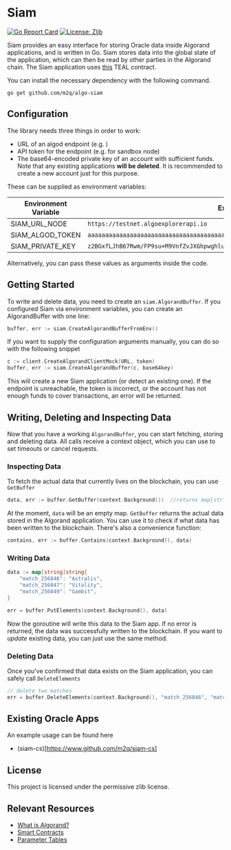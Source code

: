 # Siam

[![Go Report Card](https://goreportcard.com/badge/github.com/m2q/algo-siam)](https://goreportcard.com/report/github.com/m2q/algo-siam)
[![License: Zlib](https://img.shields.io/badge/License-Zlib-blue.svg)](https://opensource.org/licenses/Zlib)

Siam provides an easy interface for storing Oracle data inside Algorand applications, and is written in Go. Siam stores
data into the global state of the application, which can then be read by other parties in the Algorand chain. The Siam
application uses [this](./client/approval.teal) TEAL contract.

You can install the necessary dependency with the following command.

```
go get github.com/m2q/algo-siam
```

## Configuration

The library needs three things in order to work:

* URL of an algod endpoint (e.g. )
* API token for the endpoint (e.g. for sandbox node)
* The base64-encoded private key of an account with sufficient funds. Note that any existing applications **will be
  deleted**. It is recommended to create a new account just for this purpose.

These can be supplied as environment variables:

| Environment Variable      | Example value |
| ----------- | ----------- |
| SIAM_URL_NODE      | `https://testnet.algoexplorerapi.io`       |
| SIAM_ALGOD_TOKEN   | `aaaaaaaaaaaaaaaaaaaaaaaaaaaaaaaaaaaaaaaaaaaaaaaaaaaaaaaaaaaaaaaa`        |
| SIAM_PRIVATE_KEY | `z2BGxfLJhB67Rwm/FP9su+M9VnfZvJXGhpwghlujZcWFWZbaa0jgJ4eO1IWsvNKRFw8bLQUnK2nRa+YmLNvQCA==`

Alternatively, you can pass these values as arguments inside the code.

## Getting Started

To write and delete data, you need to create an `siam.AlgorandBuffer`. If you configured Siam via environment variables,
you can create an AlgorandBuffer with one line:

```go
buffer, err := siam.CreateAlgorandBufferFromEnv()
```

If you want to supply the configuration arguments manually, you can do so with the following snippet

```go
c := client.CreateAlgorandClientMock(URL, token)
buffer, err := siam.CreateAlgorandBuffer(c, base64key)
```

This will create a new Siam application (or detect an existing one). If the endpoint is unreachable, the token is incorrect, or the account has not enough funds to cover transactions, an error will be returned.

## Writing, Deleting and Inspecting Data

Now that you have a working `AlgorandBuffer`, you can start fetching, storing and deleting data. All
calls receive a context object, which you can use to set timeouts or cancel requests. 

### Inspecting Data
To fetch the actual data that currently lives on the blockchain, you can use `GetBuffer`
```go
data, err := buffer.GetBuffer(context.Background())  //returns map[string]string of key-value store
```

At the moment, `data` will be an empty map. `GetBuffer` returns the actual data stored in the Algorand
application. You can use it to check if what data has been written to the blockchain. There's also a 
convenience function:

```go
contains, err := buffer.Contains(context.Background(), data)
``` 

### Writing Data

```go
data := map[string]string{
    "match_256846": "Astralis",
    "match_256847": "Vitality",
    "match_256849": "Gambit",
}

err = buffer.PutElements(context.Background(), data)
```
Now the goroutine will write this data to the Siam app. If no error is returned, the data was successfully written to the blockchain. If you want to *update* existing data, you can just use the same method. 

### Deleting Data

Once you've confirmed that data exists on the Siam application, you can safely call `DeleteElements`

```go
// delete two matches
err = buffer.DeleteElements(context.Background(), "match_256846", "match_256847")
```

## Existing Oracle Apps

An example usage can be found here

* (siam-cs)[https://www.github.com/m2q/siam-cs]

## License

This project is licensed under the permissive zlib license.

## Relevant Resources

* [What is Algorand?](https://developer.algorand.org/docs/get-started/basics/why_algorand/)
* [Smart Contracts](https://developer.algorand.org/docs/get-details/dapps/smart-contracts/)
* [Parameter Tables](https://developer.algorand.org/docs/get-details/parameter_tables/#stateful-smart-contract-constraints)